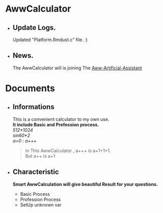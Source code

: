 # AwwCalculator  
+ ## Update Logs.  
  Updated "Platform.Rmdust.c" file.
  :)

+ ## News.  
  The AwwCalculator will is joining The [Aww-Artificial-Assistant](https://github.com/bre97-web/Aww-Artificial-Assistant)  

# Documents  
+ ## Informations
  This is a convenient calculator to my own use.  
  **It include Basic and Prefession process.**  
  _512*1024_  
  _sin60*2_  
  _a=0 : a+++_  
  > In This AwwCalculator , a+++ is a+1+1+1.  
  > But a++ is a+1  
  
+ ## Characteristic
  **Smart AwwCalculation will give beautiful Result for your questions.**  
  - Basic Process  
  - Profession Process  
  - SetUp unknown var  
  
  
